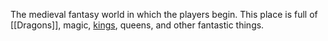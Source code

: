 The medieval fantasy world in which the players begin. This place is full of [[Dragons]], magic, [kings](The%20Monarchy%20In%20Calumnia.md), queens, and other fantastic things.